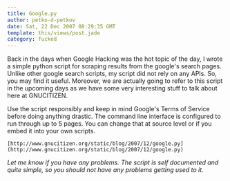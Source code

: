 ```yaml
---
title: Google.py
author: petko-d-petkov
date: Sat, 22 Dec 2007 08:29:35 GMT
template: this/views/post.jade
category: fucked
---
```


Back in the days when Google Hacking was the hot topic of the day, I wrote a simple python script for scraping results from the google's search pages. Unlike other google search scripts, my script did not rely on any APIs. So, you may find it useful. Moreover, we are actually going to refer to this script in the upcoming days as we have some very interesting stuff to talk about here at GNUCITIZEN.

Use the script responsibly and keep in mind Google's Terms of Service before doing anything drastic. The command line interface is configured to run through up to 5 pages. You can change that at source level or if you embed it into your own scripts.

    [http://www.gnucitizen.org/static/blog/2007/12/google.py](http://www.gnucitizen.org/static/blog/2007/12/google.py)

_Let me know if you have any problems. The script is self documented and quite simple, so you should not have any problems getting used to it._
